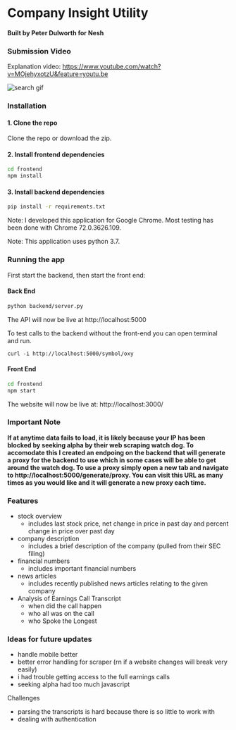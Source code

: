 # Company Insight Utility
#### Built by Peter Dulworth for Nesh

### Submission Video

Explanation video: https://www.youtube.com/watch?v=MOjehyxotzU&feature=youtu.be

![search gif](https://github.com/PeterDulworth/nesh-company-insights/blob/master/info/gifs/search.gif)

### Installation

#### 1. Clone the repo
Clone the repo or download the zip.
#### 2. Install frontend dependencies
```bash
cd frontend
npm install
```
#### 3. Install backend dependencies
```bash
pip install -r requirements.txt
```

Note: I developed this application for Google Chrome. Most testing has been done with Chrome 72.0.3626.109.

Note: This application uses python 3.7.

### Running the app
First start the backend, then start the front end:

#### Back End
```bash
python backend/server.py
```
The API will now be live at http://localhost:5000

To test calls to the backend without the front-end you can open terminal and run.

```
curl -i http://localhost:5000/symbol/oxy
```


#### Front End
```bash
cd frontend
npm start
```
The website will now be live at: http://localhost:3000/

### Important Note
<strong>If at anytime data fails to load, it is likely because your IP has been blocked by seeking alpha by their web scraping watch dog. To accomodate this I created an endpoing on the backend that will generate a proxy for the backend to use which in some cases will be able to get around the watch dog. To use a proxy simply open a new tab and navigate to http://localhost:5000/generate/proxy. You can visit this URL as many times as you would like and it will generate a new proxy each time. </strong>

### Features

- stock overview
    - includes last stock price, net change in price in past day and percent change in price over past day
- company description
    - includes a brief description of the company (pulled from their SEC filing)
- financial numbers
    - includes important financial numbers
- news articles
    - includes recently published news articles relating to the given company
- Analysis of Earnings Call Transcript 
    - when did the call happen
    - who all was on the call
    - who Spoke the Longest

### Ideas for future updates

- handle mobile better
- better error handling for scraper (rn if a website changes will break very easily)
- i had trouble getting access to the full earnings calls
- seeking alpha had too much javascript

Challenges
- parsing the transcripts is hard because there is so little to work with
- dealing with authentication
